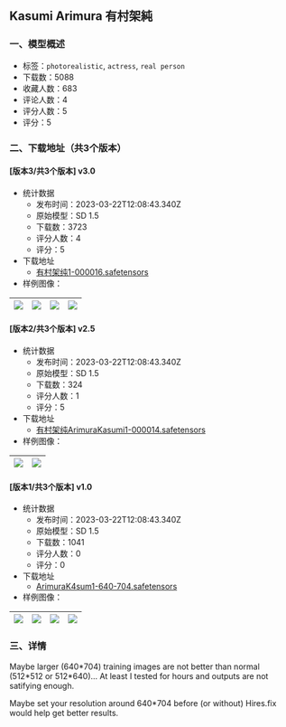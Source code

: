 ## Kasumi Arimura 有村架純
### 一、模型概述

- 标签：`photorealistic`, `actress`, `real person`
- 下载数：5088
- 收藏人数：683
- 评论人数：4
- 评分人数：5
- 评分：5

### 二、下载地址（共3个版本）

#### [版本3/共3个版本] v3.0

- 统计数据
  - 发布时间：2023-03-22T12:08:43.340Z
  - 原始模型：SD 1.5
  - 下载数：3723
  - 评分人数：4
  - 评分：5
- 下载地址
  - [有村架纯1-000016.safetensors](https://civitai.com/api/download/models/16236)
- 样例图像：

| <img src="https://image.civitai.com/xG1nkqKTMzGDvpLrqFT7WA/b4b0de73-2b51-4be3-8210-6ea2c267eb55/width=450/758308.jpeg" /> | <img src="https://image.civitai.com/xG1nkqKTMzGDvpLrqFT7WA/84721fd4-eb56-43c7-9f62-017a830e8f92/width=450/758303.jpeg" /> | <img src="https://image.civitai.com/xG1nkqKTMzGDvpLrqFT7WA/2d37a618-58e4-4e49-ab44-a9bf10c45900/width=450/163873.jpeg" /> | <img src="https://image.civitai.com/xG1nkqKTMzGDvpLrqFT7WA/77b30304-9646-45df-cb5d-9e7fd085e000/width=450/163875.jpeg" /> |
| ---- | ---- | ---- | ---- |

#### [版本2/共3个版本] v2.5

- 统计数据
  - 发布时间：2023-03-22T12:08:43.340Z
  - 原始模型：SD 1.5
  - 下载数：324
  - 评分人数：1
  - 评分：5
- 下载地址
  - [有村架纯ArimuraKasumi1-000014.safetensors](https://civitai.com/api/download/models/16170)
- 样例图像：

| <img src="https://image.civitai.com/xG1nkqKTMzGDvpLrqFT7WA/17f1aa2f-344b-4b0a-63ad-627431f5d400/width=450/163877.jpeg" /> | <img src="https://image.civitai.com/xG1nkqKTMzGDvpLrqFT7WA/aeb4de88-23d6-4376-dba5-ff42fdce3c00/width=450/163876.jpeg" /> |
| ---- | ---- |

#### [版本1/共3个版本] v1.0

- 统计数据
  - 发布时间：2023-03-22T12:08:43.340Z
  - 原始模型：SD 1.5
  - 下载数：1041
  - 评分人数：0
  - 评分：0
- 下载地址
  - [ArimuraK4sum1-640-704.safetensors](https://civitai.com/api/download/models/12173)
- 样例图像：

| <img src="https://image.civitai.com/xG1nkqKTMzGDvpLrqFT7WA/d97754d6-54b9-4814-2ee3-0a2cc8647400/width=450/116666.jpeg" /> | <img src="https://image.civitai.com/xG1nkqKTMzGDvpLrqFT7WA/471a9730-9cb4-4908-5b4b-c05a7b19ec00/width=450/116667.jpeg" /> | <img src="https://image.civitai.com/xG1nkqKTMzGDvpLrqFT7WA/87613031-187c-47c6-8939-cd319cb90500/width=450/116668.jpeg" /> | <img src="https://image.civitai.com/xG1nkqKTMzGDvpLrqFT7WA/6f81e9fd-832c-4efc-f9d5-60c876ca1900/width=450/116669.jpeg" /> |
| ---- | ---- | ---- | ---- |


### 三、详情
<p>Maybe larger (640*704) training images are not better than normal (512*512 or 512*640)... At least I tested for hours and outputs are not satifying enough.</p><p>Maybe set your resolution around 640*704 before (or without) Hires.fix would help get better results.</p>